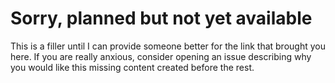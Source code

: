 # Sorry, planned but not yet available

This is a filler until I can provide someone better for the link that brought you here. If you are really anxious, consider opening an issue describing why you would like this missing content created before the rest.
